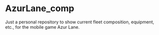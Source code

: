# AzurLane_comp
Just a personal repository to show current fleet composition, equipment, etc., for the mobile game Azur Lane.
